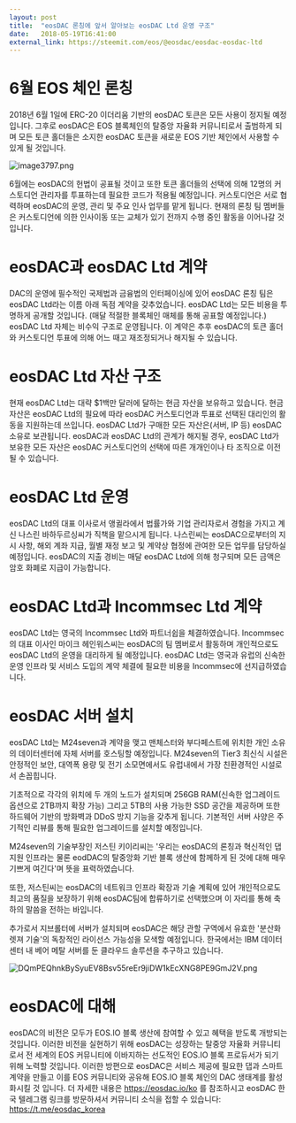 ```yaml
---
layout: post
title:  "eosDAC 론칭에 앞서 알아보는 eosDAC Ltd 운영 구조"
date:   2018-05-19T16:41:00
external_link: https://steemit.com/eos/@eosdac/eosdac-eosdac-ltd
---
```

# 6월 EOS 체인 론칭

2018년 6월 1일에 ERC-20 이더리움 기반의 eosDAC 토큰은 모든 사용이 정지될 예정입니다. 그후로 eosDAC은 EOS 블록체인의 탈중앙 자율화 커뮤니티로서 출범하게 되며 모든 토큰 홀더들은 소지한 eosDAC 토큰을 새로운 EOS 기반 체인에서 사용할 수 있게 될 것입니다. 

![image3797.png](https://steemitimages.com/DQmYN67q5Jffnxw8AaZ6ZoYmTNraqmB3fBDvF1f2Dsn1qo5/image3797.png)

6월에는 eosDAC의 헌법이 공표될 것이고 또한 토큰 홀더들의 선택에 의해 12명의 커스토디언 관리자를 투표하는데 필요한 코드가 적용될 예정입니다. 커스토디언은 서로 협력하며 eosDAC의 운영, 관리 및 주요 인사 업무를 맡게 됩니다. 현재의 론칭 팀 멤버들은 커스토디언에 의한 인사이동 또는 교체가 있기 전까지 수행 중인 활동을 이어나갈 것입니다.

# eosDAC과 eosDAC Ltd 계약  

DAC의 운영에 필수적인 국제법과 금융법의 인터페이싱에 있어 eosDAC 론칭 팀은 eosDAC Ltd라는 이름 아래 독점 계약을 갖추었습니다. eosDAC Ltd는 모든 비용을 투명하게 공개할 것입니다. (매달 적절한 블록체인 매체를 통해 공표할 예정입니다.) eosDAC Ltd 자체는 비수익 구조로 운영됩니다. 이 계약은 추후 eosDAC의 토큰 홀더와 커스토디언 투표에 의해 어느 때고 재조정되거나 해지될 수 있습니다.

# eosDAC Ltd 자산 구조

현재 eosDAC Ltd는 대략 $1백만 달러에 달하는 현금 자산을 보유하고 있습니다. 현금 자산은 eosDAC Ltd의 필요에 따라 eosDAC 커스토디언과 투표로 선택된 대리인의 활동을 지원하는데 쓰입니다. eosDAC Ltd가 구매한 모든 자산은(서버, IP 등) eosDAC 소유로 보관됩니다. eosDAC과 eosDAC Ltd의 관계가 해지될 경우, eosDAC Ltd가 보유한 모든 자산은 eosDAC 커스토디언의 선택에 따른 개개인이나 타 조직으로 이전될 수 있습니다.

# eosDAC Ltd 운영

eosDAC Ltd의 대표 이사로서 앵귈라에서 법률가와 기업 관리자로서 경험을 가지고 계신 나스린 바하두르싱씨가 직책을 맡으시게 됩니다. 나스린씨는 eosDAC으로부터의 지시 사항, 해외 계좌 지급, 월별 재정 보고 및 계약상 협정에 관여한 모든 업무를 담당하실 예정입니다. eosDAC의 지출 경비는 매달 eosDAC Ltd에 의해 청구되며 모든 금액은 암호 화폐로 지급이 
가능합니다.

# eosDAC Ltd과 Incommsec Ltd 계약

eosDAC Ltd는 영국의 Incommsec Ltd와 파트너쉽을 체결하였습니다. Incommsec의 대표 이사인 마이크 헤인워스씨는 eosDAC의 팀 멤버로서 활동하며 개인적으로도 eosDAC Ltd의 운영을 대리하게 될 예정입니다. eosDAC Ltd는 영국과 유럽의 신속한 운영 인프라 및 서비스 도입의 계약 체결에 필요한 비용을 Incommsec에 선지급하였습니다.

# eosDAC 서버 설치

eosDAC Ltd는 M24seven과 계약을 맺고 맨체스터와 부다페스트에 위치한 개인 소유의 데이터센터에 자체 서버를 호스팅할 예정입니다. M24seven의 Tier3 최신식 시설은 안정적인 보안, 대역폭 용량 및 전기 소모면에서도 유럽내에서 가장 친환경적인 시설로서 손꼽힙니다.

기초적으로 각각의 위치에 두 개의 노드가 설치되며 256GB RAM(신속한 업그레이드 옵션으로 2TB까지 확장 가능) 그리고 5TB의 사용 가능한 SSD 공간을 제공하며 또한 하드웨어 기반의 방화벽과 DDoS 방지 기능을 갖추게 됩니다. 기본적인 서버 사양은 주기적인 리뷰를 통해 필요한 업그레이드를 설치할 예정입니다.

M24seven의 기술부장인 저스틴 키이리씨는 '우리는 eosDAC의 론칭과 혁신적인 댑 지원 인프라는 물론 eodDAC의 탈중앙화 기반 블록 생산에 함께하게 된 것에 대해 매우 기쁘게 여긴다'며 뜻을 표력하였습니다.

또한, 저스틴씨는 eosDAC의 네트워크 인프라 확장과 기술 계획에 있어 개인적으로도 최고의 품질을 보장하기 위해 eosDAC팀에 합류하기로 선택했으며 이 자리를 통해 축하의 말씀을 전하는 바입니다.

추가로서 지브롤터에 서버가 설치되며 eosDAC은 해당 관할 구역에서 유효한 '분산화 렛져 기술'의 독창적인 라이선스 가능성을 모색할 예정입니다. 한국에서는 IBM 데이터센터 내 베어 메탈 서버를 둔 클라우드 솔루션을 추구하고 있습니다.

![DQmPEQhnkBySyuEV8Bsv55reEr9jiDW1kEcXNG8PE9GmJ2V.png](https://steemitimages.com/DQmPEQhnkBySyuEV8Bsv55reEr9jiDW1kEcXNG8PE9GmJ2V/DQmPEQhnkBySyuEV8Bsv55reEr9jiDW1kEcXNG8PE9GmJ2V.png)

# eosDAC에 대해

eosDAC의 비전은 모두가 EOS.IO 블록 생산에 참여할 수 있고 혜택을 받도록 개방되는 것입니다. 이러한 비전을 실현하기 위해 eosDAC는 성장하는 탈중앙 자율화 커뮤니티로서 전 세계의 EOS 커뮤니티에 이바지하는 선도적인 EOS.IO 블록 프로듀서가 되기 위해 노력할 것입니다. 이러한 방편으로 eosDAC은 서비스 제공에 필요한 댑과 스마트 계약을 만들고 이를 EOS 커뮤니티와 공유해 EOS.IO 블록 체인의 DAC 생태계를 활성화시킬 것 입니다. 더 자세한 내용은 https://eosdac.io/ko 를 참조하시고 eosDAC 한국 텔레그램 링크를 방문하셔서 커뮤니티 소식을 접할 수 있습니다: https://t.me/eosdac_korea
